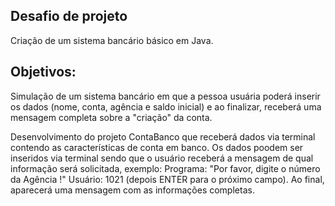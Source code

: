 ## Desafio de projeto

Criação de um sistema bancário básico em Java.

## Objetivos:

Simulação de um sistema bancário em que a pessoa usuária poderá inserir os dados (nome, conta, agência e saldo inicial) e ao finalizar, receberá uma mensagem completa sobre a "criação" da conta.

Desenvolvimento do projeto ContaBanco que receberá dados via terminal contendo as características de conta em banco.
Os dados poodem ser inseridos via terminal sendo que o usuário receberá a mensagem de qual informação será solicitada, exemplo:
Programa: "Por favor, digite o número da Agência !"
Usuário: 1021 (depois ENTER para o próximo campo).
Ao final, aparecerá uma mensagem com as informações completas.